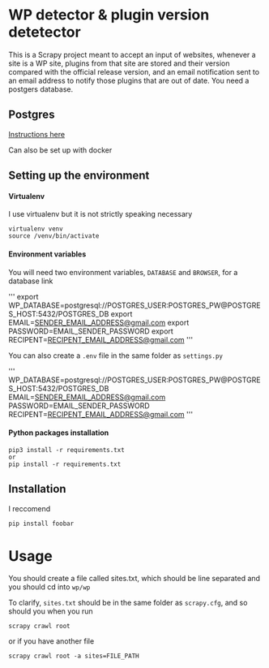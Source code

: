 # WP detector & plugin version detetector

This is a Scrapy project meant to accept an input of websites, whenever a site is a WP site, plugins from that site are stored and their version compared with the official release version, and an email notification sent to an email address to notify those plugins that are out of date.
You need a postgers database.

## Postgres
[Instructions here](https://www.digitalocean.com/community/tutorials/how-to-install-and-use-postgresql-on-ubuntu-18-04)

Can also be set up with docker


## Setting up the environment

#### Virtualenv
I use virtualenv but it is not strictly speaking necessary

```
virtualenv venv
source /venv/bin/activate
```

#### Environment variables
You will need two environment variables, ```DATABASE``` and ```BROWSER```, for a database link

'''
export WP_DATABASE=postgresql://POSTGRES_USER:POSTGRES_PW@POSTGRES_HOST:5432/POSTGRES_DB
export EMAIL=SENDER_EMAIL_ADDRESS@gmail.com
export PASSWORD=EMAIL_SENDER_PASSWORD
export RECIPENT=RECIPENT_EMAIL_ADDRESS@gmail.com
'''

You can also create a `.env` file in the same folder as `settings.py`

'''
WP_DATABASE=postgresql://POSTGRES_USER:POSTGRES_PW@POSTGRES_HOST:5432/POSTGRES_DB
EMAIL=SENDER_EMAIL_ADDRESS@gmail.com
PASSWORD=EMAIL_SENDER_PASSWORD
RECIPENT=RECIPENT_EMAIL_ADDRESS@gmail.com
'''

#### Python packages installation
```
pip3 install -r requirements.txt
or
pip install -r requirements.txt
```





## Installation

I reccomend

```bash
pip install foobar
```


# Usage

You should create a file called sites.txt, which should be line separated and you should cd into `wp/wp`

To clarify, `sites.txt` should be in the same folder as `scrapy.cfg`, and so should you when you run


```
scrapy crawl root
```

or if you have another file

```
scrapy crawl root -a sites=FILE_PATH
```